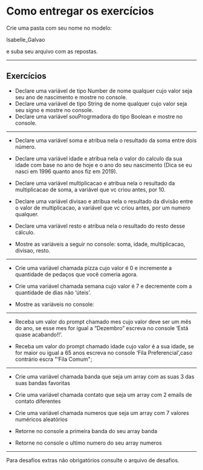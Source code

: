 # Como entregar os exercícios

Crie uma pasta com seu nome no modelo:

Isabelle_Galvao

e suba seu arquivo com as repostas.

---
Exercícios
---

- Declare uma variável de tipo Number de nome qualquer cujo valor seja seu ano de nascimento e mostre no console.
- Declare uma variável de tipo String de nome qualquer cujo valor seja seu signo e mostre no console.
- Declare uma variável souProgrmadora do tipo Boolean e mostre no console.

---

- Declare uma variável soma e atribua nela o resultado da soma entre dois número.
- Declare uma variável idade e atribua nela o valor do calculo da sua idade com base no ano de hoje e o ano do seu nascimento (Dica se eu nasci em 1996 quanto anos fiz em 2019).
- Declare uma variável multiplicacao e atribua nela o resultado da multiplicacao de soma, a variável que vc criou antes, por 10.
- Declare uma variável divisao e atribua nela o resultado da divisão entre o valor de multiplicacao, a variável que vc criou antes, por um numero qualquer.
- Declare uma variável resto e atribua nela o resultado do resto desse cálculo.

- Mostre as variáveis a seguir no console: soma, idade, multiplicacao, divisao, resto.

---

- Crie uma variável chamada pizza cujo valor é 0 e incremente a quantidade de pedaços que você comeria agora.
- Crie uma variável chamada semana cujo valor é 7 e decremente com a quantidade de dias não ‘úteis’.

- Mostre as variáveis no console:

---

- Receba um valor do prompt chamado mes cujo valor deve ser um mês do ano, se esse mes for igual a “Dezembro” escreva no console ‘Está quase acabando!!’.

- Receba um valor do prompt chamado idade cujo valor é a sua idade, se for maior ou igual a 65 anos escreva no console ‘Fila Preferencial’,caso contrário escra "‘Fila Comum";

---

- Crie uma variável chamada banda que seja um array com as suas 3 das suas bandas favoritas
- Crie uma variável chamada contato que seja um array com 2 emails de contato diferentes
- Crie uma variável chamada numeros que seja um array com 7 valores numéricos aleatórios

- Retorne no console a primeira banda do seu array banda
- Retorne no console o ultimo numero do seu array numeros

---

Para desafios extras não obrigatórios consulte o arquivo de desafios.








